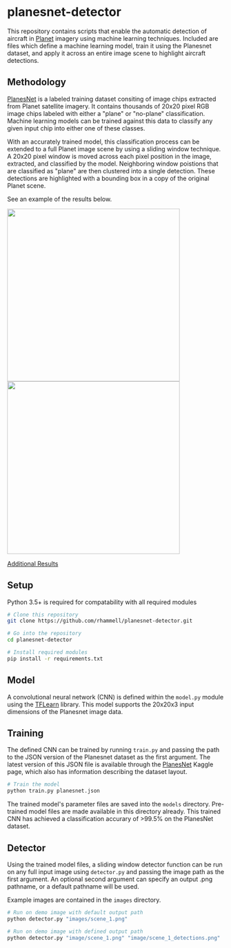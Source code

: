 # planesnet-detector
This repository contains scripts that enable the automatic detection of aircraft in [Planet](https://www.planet.com/) imagery using machine learning techniques. Included are files which define a machine learning model, train it using the Planesnet dataset, and apply it across an entire image scene to highlight aircraft detections.

## Methodology
[PlanesNet](https://www.kaggle.com/rhammell/planesnet) is a labeled training dataset consiting of image chips extracted from Planet satellite imagery. It contains thousands of 20x20 pixel RGB image chips labeled with either a "plane" or "no-plane" classification. Machine learning models can be trained against this data to classify any given input chip into either one of these classes. 

With an accurately trained model, this classification process can be extended to a full Planet image scene by using a sliding window technique. A 20x20 pixel window is moved across each pixel position in the image, extracted, and classified by the model. Neighboring window poistions that are classified as "plane" are then clustered into a single detection. These detections are highlighted with a bounding box in a copy of the original Planet scene.

See an example of the results below. 
<p>
<img src="https://i.imgur.com/imshZn6.png" width="400">
<img src="https://i.imgur.com/Fbzedgs.png" width="400">
</p>

[Additional Results](https://imgur.com/a/vYnQw)

## Setup
Python 3.5+ is required for compatability with all required modules

```bash
# Clone this repository
git clone https://github.com/rhammell/planesnet-detector.git

# Go into the repository
cd planesnet-detector

# Install required modules
pip install -r requirements.txt
```
## Model
A convolutional neural network (CNN) is defined within the `model.py` module using the [TFLearn](http://tflearn.org/) library. This model supports the 20x20x3 input dimensions of the Planesnet image data.

## Training
The defined CNN can be trained by running `train.py` and passing the path to the JSON version of the Planesnet dataset as the first argument. The latest version of this JSON file is available through the [PlanesNet](https://www.kaggle.com/rhammell/planesnet) Kaggle page, which also has information describing the dataset layout. 
```bash
# Train the model
python train.py planesnet.json
```
The trained model's parameter files are saved into the `models` directory. Pre-trained model files are made available in this directory already. This trained CNN has achieved a classification accurary of >99.5% on the PlanesNet dataset. 

## Detector
Using the trained model files, a sliding window detector function can be run on any full input image using `detector.py` and passing the image path as the first argument. An optional second argument can specify an output .png pathname, or a default pathname will be used.

Example images are contained in the `images` directory. 

```bash
# Run on demo image with default output path
python detector.py "images/scene_1.png"

# Run on demo image with defined output path
python detector.py "image/scene_1.png" "image/scene_1_detections.png"
```
